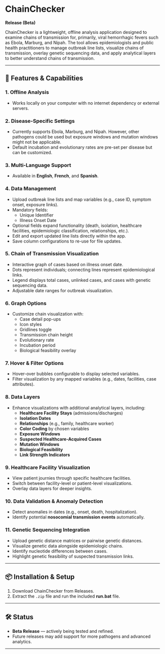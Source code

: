 # ChainChecker  

**Release (Beta)**  

ChainChecker is a lightweight, offline analysis application designed to examine chains of transmission for, primarily, viral hemorrhagic fevers such as Ebola, Marburg, and Nipah. The tool allows epidemiologists and public health practitioners to manage outbreak line lists, visualize chains of transmission, overlay genetic sequencing data, and apply analytical layers to better understand chains of transmission.  

---

## 🚀 Features & Capabilities  

### 1. **Offline Analysis**  
- Works locally on your computer with no internet dependency or external servers.  

### 2. **Disease-Specific Settings**  
- Currently supports Ebola, Marburg, and Nipah. However, other pathogens could be used but exposure windows and mutation windows might not be applicable. 
- Default incubation and evolutionary rates are pre-set per disease but can be customized.  

### 3. **Multi-Language Support**  
- Available in **English**, **French**, and **Spanish**.  

### 4. **Data Management**  
- Upload outbreak line lists and map variables (e.g., case ID, symptom onset, exposure links).  
- Mandatory fields:  
  - Unique Identifier  
  - Illness Onset Date  
- Optional fields expand functionality (death, isolation, healthcare facilities, epidemiologic classification, relationships, etc.).  
- Edit and export updated line lists directly within the app.  
- Save column configurations to re-use for file updates.

### 5. **Chain of Transmission Visualization**  
- Interactive graph of cases based on illness onset date.  
- Dots represent individuals; connecting lines represent epidemiological links.  
- Legend displays total cases, unlinked cases, and cases with genetic sequencing data.  
- Adjustable date ranges for outbreak visualization.  

### 6. **Graph Options**  
- Customize chain visualization with:  
  - Case detail pop-ups  
  - Icon styles  
  - Gridlines toggle  
  - Transmission chain height  
  - Evolutionary rate  
  - Incubation period  
  - Biological feasibility overlay

### 7. **Hover & Filter Options**  
- Hover-over bubbles configurable to display selected variables.  
- Filter visualization by any mapped variables (e.g., dates, facilities, case attributes).  

### 8. **Data Layers**  
- Enhance visualizations with additional analytical layers, including:  
  - **Healthcare Facility Stays** (admissions/discharges)  
  - **Isolation Dates**  
  - **Relationships** (e.g., family, healthcare worker)  
  - **Color Coding** by chosen variables  
  - **Exposure Windows**  
  - **Suspected Healthcare-Acquired Cases**  
  - **Mutation Windows**  
  - **Biological Feasibility**  
  - **Link Strength Indicators**  

### 9. **Healthcare Facility Visualization**  
- View patient journies through specific healthcare facilities.  
- Switch between facility-level or patient-level visualizations.  
- Overlay data layers for deeper insights.  

### 10. **Data Validation & Anomaly Detection**  
- Detect anomalies in dates (e.g., onset, death, hospitalization).  
- Identify potential **nosocomial transmission events** automatically.  

### 11. **Genetic Sequencing Integration**  
- Upload genetic distance matrices or pairwise genetic distances.  
- Visualize genetic data alongside epidemiologic chains.  
- Identify nucleotide differences between cases.  
- Highlight genetic feasibility of suspected transmission links.  

---

## 📦 Installation & Setup  

1. Download ChainChecker from Releases.  
2. Extract the `.zip` file and run the included **run.bat** file.  

---

## 🛠️ Status  

- **Beta Release** — actively being tested and refined.  
- Future releases may add support for more pathogens and advanced analytics.  

---